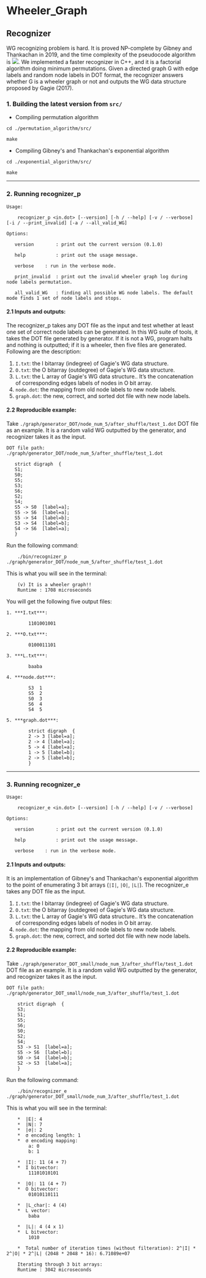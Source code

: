 # Wheeler_Graph

## Recognizer

WG recognizing problem is hard. It is proved NP-complete by Gibney and Thankachan in 2019, and the time complexity of the pseudocode algorithm is <img src="https://render.githubusercontent.com/render/math?math=2^{e \cdot log\sigma  %2B O(n  %2B e)}">.
We implemented a faster recognizer in C++, and it is a factorial algorithm doing minimum permutations. Given a directed graph G with edge labels and random node labels in DOT format, the recognizer answers whether G is a wheeler graph or not and outputs the WG data structure proposed by Gagie (2017). 


### 1. Building the latest version from `src/`

* Compiling permutation algorithm
```
cd ./permutation_algorithm/src/

make
```

* Compiling Gibney's and Thankachan's exponential algorithm
```
cd ./exponential_algorithm/src/

make
```

---

### 2. Running recognizer_p

```
Usage:

	recognizer_p <in.dot> [--version] [-h / --help] [-v / --verbose] [-i / --print_invalid] [-a / --all_valid_WG]

Options:

   version        : print out the current version (0.1.0)
  
   help           : print out the usage message.
   
   verbose	  : run in the verbose mode.
                         
   print_invalid  : print out the invalid wheeler graph log during node labels permutation.
                          
   all_valid_WG   : finding all possible WG node labels. The default mode finds 1 set of node labels and stops.
```

#### 2.1 Inputs and outputs:
The recognizer_p takes any DOT file as the input and test whether at least one set of correct node labels can be generated. In this WG suite of tools, it takes the DOT file generated by generator. If it is not a WG, program halts and nothing is outputted; if it is a wheeler, then five files are generated. Following are the description:

1. `I.txt`:  the I bitarray (indegree) of Gagie's WG data structure.
2. `O.txt`:  the O bitarray (outdegree) of Gagie's WG data structure.
3. `L.txt`:  the L array of Gagie's WG data structure.. It’s the concatenation of corresponding edges labels of nodes in O bit array.
4. `node.dot`: the mapping from old node labels to new node labels.  
5. `graph.dot`: the new, correct, and sorted dot file with new node labels. 


#### 2.2 Reproducible example:

Take `./graph/generator_DOT/node_num_5/after_shuffle/test_1.dot` DOT file as an example. It is a random valid WG outputted by the generator, and recognizer takes it as the input.

```
DOT file path:  ./graph/generator_DOT/node_num_5/after_shuffle/test_1.dot

   strict digraph  {
   S1;
   S0;
   S5;
   S3;
   S6;
   S2;
   S4;
   S5 -> S0  [label=a];
   S5 -> S6  [label=a];
   S5 -> S4  [label=b];
   S3 -> S4  [label=b];
   S4 -> S6  [label=a];
   }
 ```
  
Run the following command:

```
	./bin/recognizer_p  ./graph/generator_DOT/node_num_5/after_shuffle/test_1.dot
```

This is what you will see in the terminal:
```
	(v) It is a wheeler graph!!
	Runtime : 1708 microseconds
```

You will get the following five output files:

	1. ***I.txt***:
```
	    1101001001
```
	2. ***O.txt***:
```
	    0100011101
```
	3. ***L.txt***:
```
	    baaba
```
	4. ***node.dot***:
```
	    S3	1
	    S5	2
	    S0	3
	    S6	4
	    S4	5
```
	5. ***graph.dot***:
```
	    strict digraph  {
	    2 -> 3 [label=a];
	    2 -> 4 [label=a];
	    5 -> 4 [label=a];
	    1 -> 5 [label=b];
	    2 -> 5 [label=b];
	    }
```
---

### 3. Running recognizer_e

```
Usage:

	recognizer_e <in.dot> [--version] [-h / --help] [-v / --verbose]
	
Options:

   version        : print out the current version (0.1.0)
  
   help           : print out the usage message.
   
   verbose	  : run in the verbose mode.
```

#### 2.1 Inputs and outputs:
It is an implementation of Gibney's and Thankachan's exponential algorithm to the point of enumerating 3 bit arrays (`|I|`, `|O|`, `|L|`). The recognizer_e takes any DOT file as the input.

1. `I.txt`:  the I bitarray (indegree) of Gagie's WG data structure.
2. `O.txt`:  the O bitarray (outdegree) of Gagie's WG data structure.
3. `L.txt`:  the L array of Gagie's WG data structure.. It’s the concatenation of corresponding edges labels of nodes in O bit array.
4. `node.dot`: the mapping from old node labels to new node labels.  
5. `graph.dot`: the new, correct, and sorted dot file with new node labels. 


#### 2.2 Reproducible example:

Take `./graph/generator_DOT_small/node_num_3/after_shuffle/test_1.dot` DOT file as an example. It is a random valid WG outputted by the generator, and recognizer takes it as the input.

```
DOT file path:  ./graph/generator_DOT_small/node_num_3/after_shuffle/test_1.dot

	strict digraph  {
	S3;
	S1;
	S5;
	S6;
	S0;
	S2;
	S4;
	S3 -> S1  [label=a];
	S5 -> S6  [label=b];
	S0 -> S4  [label=b];
	S2 -> S3  [label=a];
	}
 ```
  
Run the following command:

```
	./bin/recognizer_e  ./graph/generator_DOT_small/node_num_3/after_shuffle/test_1.dot
```

This is what you will see in the terminal:

```
	*  |E|: 4
	*  |N|: 7
	*  |σ|: 2
	*  σ encoding length: 1
	*  σ encoding mapping:
		a: 0
		b: 1

	*  |I|: 11 (4 + 7)
	*  I bitvector:
		11101010101

	*  |O|: 11 (4 + 7)
	*  O bitvector:
		01010110111

	*  |L_char|: 4 (4)
	*  L vector:
		baba

	*  |L|: 4 (4 x 1)
	*  L bitvector:
		1010

	*  Total number of iteration times (without filteration): 2^|I| * 2^|O| * 2^|L| (2048 * 2048 * 16): 6.71089e+07

	Iterating through 3 bit arrays:
	Runtime : 3042 microseconds
```

